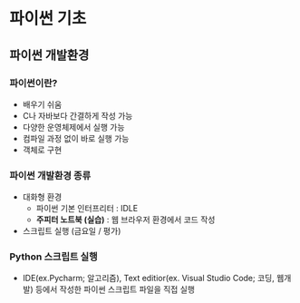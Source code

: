 # 파이썬 기초

## 파이썬 개발환경

### 파이썬이란?

- 배우기 쉬움
- C나 자바보다 간결하게 작성 가능
- 다양한 운영체제에서 실행 가능
- 컴파일 과정 없이 바로 실행 가능
- 객체로 구현



### 파이썬 개발환경 종류

- 대화형 환경
  - 파이썬 기본 인터프리터 : IDLE
  - **주피터 노트북 (실습)** : 웹 브라우저 환경에서 코드 작성
- 스크립트 실행 (금요일 / 평가)



### Python 스크립트 실행

- IDE(ex.Pycharm; 알고리즘), Text editior(ex. Visual Studio Code; 코딩, 웹개발) 등에서 작성한 파이썬 스크립트 파일을 직접 실행